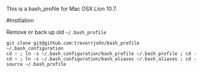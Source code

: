 This is a bash_profile for Mac OSX Lion 10.7.

#Instllation

Remove or back up old `~/.bash_profile`

    git clone git@github.com:trevorrjohn/bash_profile ~/.bash_configuration
    cd ~ ; ln -s ~/.bash_configuration/bash_profile ~/.bash_profile ; cd -
    cd ~ ; ln -s ~/.bash_configuration/bash_aliases ~/.bash_aliases ; cd - 
    source ~/.bash_profile


